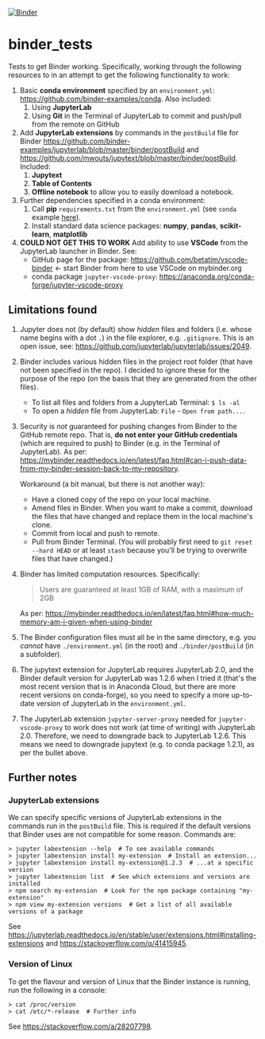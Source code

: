 [![Binder](https://mybinder.org/badge_logo.svg)](https://mybinder.org/v2/gh/A-Breeze/binder_tests/master?urlpath=lab)

# binder_tests
Tests to get Binder working. Specifically, working through the following resources to in an attempt to get the following functionality to work:
1. Basic **conda environment** specified by an `environment.yml`: <https://github.com/binder-examples/conda>. Also included:
    1. Using **JupyterLab**
    1. Using **Git** in the Terminal of JupyterLab to commit and push/pull from the remote on GitHub
2. Add **JupyterLab extensions** by commands in the `postBuild` file for Binder <https://github.com/binder-examples/jupyterlab/blob/master/binder/postBuild> and <https://github.com/mwouts/jupytext/blob/master/binder/postBuild>. Included:
    1. **Jupytext**
    1. **Table of Contents**
    1. **Offline notebook** to allow you to easily download a notebook.
3. Further dependencies specified in a conda environment:
    1. Call **pip** `requirements.txt` from the `environment.yml` (see `conda` example [here](https://github.com/conda/conda/blob/master/tests/conda_env/support/advanced-pip/environment.yml)).
    1. Install standard data science packages: **numpy**, **pandas**, **scikit-learn**, **matplotlib**
4. **COULD NOT GET THIS TO WORK** Add ability to use **VSCode** from the JupyterLab launcher in Binder. See:
    - GitHub page for the package: <https://github.com/betatim/vscode-binder> <- start Binder from here to use VSCode on mybinder.org
    - conda package `jupyter-vscode-proxy`: <https://anaconda.org/conda-forge/jupyter-vscode-proxy>

## Limitations found
1. Jupyter does not (by default) show *hidden* files and folders (i.e. whose name begins with a dot `.`) in the file explorer, e.g. `.gitignore`. This is an open issue, see: <https://github.com/jupyterlab/jupyterlab/issues/2049>.
1. Binder includes various hidden files in the project root folder (that have not been specified in the repo). I decided to ignore these for the purpose of the repo (on the basis that they are generated from the other files).
    - To list all files and folders from a JupyterLab Terminal: `$ ls -al`
    - To open a *hidden* file from JupyterLab: `File` - `Open from path...`.
1. Security is *not* guaranteed for pushing changes from Binder to the GitHub remote repo. That is, **do not enter your GitHub credentials** (which are required to push) to Binder (e.g. in the Terminal of JupyterLab). As per: <https://mybinder.readthedocs.io/en/latest/faq.html#can-i-push-data-from-my-binder-session-back-to-my-repository>. 
    
    Workaround (a bit manual, but there is not another way):
    - Have a cloned copy of the repo on your local machine.
    - Amend files in Binder. When you want to make a commit, download the files that have changed and replace them in the local machine's clone.
    - Commit from local and push to remote.
    - Pull from Binder Terminal. (You will probably first need to `git reset --hard HEAD` or at least `stash` because you'll be trying to overwrite files that have changed.)
1. Binder has limited computation resources. Specifically:
    > Users are guaranteed at least 1GB of RAM, with a maximum of 2GB
    
    As per: <https://mybinder.readthedocs.io/en/latest/faq.html#how-much-memory-am-i-given-when-using-binder>
1. The Binder configuration files must all be in the same directory, e.g. you *cannot* have `./environment.yml` (in the root) and `./binder/postBuild` (in a subfolder).
1. The jupytext extension for JupyterLab requires JupyterLab 2.0, and the Binder default version for JupyterLab was 1.2.6 when I tried it (that's the most recent version that is in Anaconda Cloud, but there are more recent versions on conda-forge), so you need to specify a more up-to-date version of JupyterLab in the `environment.yml`.
1. The JupyterLab extension `jupyter-server-proxy` needed for `jupyter-vscode-proxy` to work does not work (at time of writing) with JupyterLab 2.0. Therefore, we need to downgrade back to JupyterLab 1.2.6. This means we need to downgrade jupytext (e.g. to conda package 1.2.1), as per the bullet above.

## Further notes
### JupyterLab extensions
We can specify specific versions of JupyterLab extensions in the commands run in the `postBuild` file. This is required if the default versions that Binder uses are not compatible for some reason. Commands are:
```
> jupyter labextension --help  # To see available commands
> jupyter labextension install my-extension  # Install an extension...
> jupyter labextension install my-extension@1.2.3  # ...at a specific version
> jupyter labextension list  # See which extensions and versions are installed
> npm search my-extension  # Look for the npm package containing "my-extension"
> npm view my-extension versions  # Get a list of all available versions of a package
```
See <https://jupyterlab.readthedocs.io/en/stable/user/extensions.html#installing-extensions> and <https://stackoverflow.com/q/41415945>.

### Version of Linux
To get the flavour and version of Linux that the Binder instance is running, run the following in a console:
```
> cat /proc/version
> cat /etc/*-release  # Further info
```
See <https://stackoverflow.com/a/28207798>.
